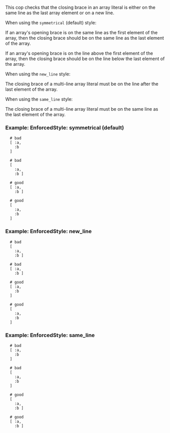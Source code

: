 This cop checks that the closing brace in an array literal is either
on the same line as the last array element or on a new line.

When using the `symmetrical` (default) style:

If an array's opening brace is on the same line as the first element
of the array, then the closing brace should be on the same line as
the last element of the array.

If an array's opening brace is on the line above the first element
of the array, then the closing brace should be on the line below
the last element of the array.

When using the `new_line` style:

The closing brace of a multi-line array literal must be on the line
after the last element of the array.

When using the `same_line` style:

The closing brace of a multi-line array literal must be on the same
line as the last element of the array.

### Example: EnforcedStyle: symmetrical (default)
      # bad
      [ :a,
        :b
      ]

      # bad
      [
        :a,
        :b ]

      # good
      [ :a,
        :b ]

      # good
      [
        :a,
        :b
      ]

### Example: EnforcedStyle: new_line
      # bad
      [
        :a,
        :b ]

      # bad
      [ :a,
        :b ]

      # good
      [ :a,
        :b
      ]

      # good
      [
        :a,
        :b
      ]

### Example: EnforcedStyle: same_line
      # bad
      [ :a,
        :b
      ]

      # bad
      [
        :a,
        :b
      ]

      # good
      [
        :a,
        :b ]

      # good
      [ :a,
        :b ]